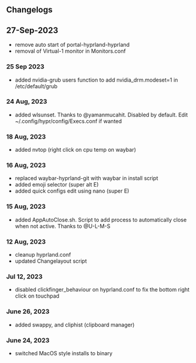 ## Changelogs

## 27-Sep-2023
- remove auto start of portal-hyprland-hyprland
- removal of Virtual-1 monitor in Monitors.conf

### 25 Sep 2023
- added nvidia-grub users function to add nvidia_drm.modeset=1 in /etc/default/grub

### 24 Aug, 2023
- added wlsunset. Thanks to @yamanmucahit. Disabled by default. Edit ~/.config/hypr/config/Execs.conf if wanted
  
### 18 Aug, 2023
- added nvtop (right click on cpu temp on waybar)

### 16 Aug, 2023
- replaced waybar-hyprland-git with waybar in install script
- added emoji selector (super alt E)
- added quick configs edit using nano (super E)
  
### 15 Aug, 2023
- added AppAutoClose.sh. Script to add process to automatically close when not active. Thanks to @U-L-M-S

### 12 Aug, 2023
- cleanup hyprland.conf
- updated Changelayout script

### Jul 12, 2023
- disabled clickfinger_behaviour on hyprland.conf to fix the bottom right click on touchpad

### June 26, 2023
- added swappy, and cliphist (clipboard manager)

### June 24, 2023
- switched MacOS style installs to binary

